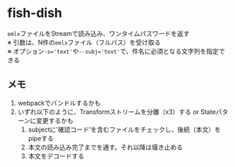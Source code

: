 # fish-dish

`emlx`ファイルをStreamで読み込み、ワンタイムパスワードを返す  
※ 引数は、N件の`emlx`ファイル（フルパス）を受け取る  
※ オプション`-s='text'`や`--subj='text'`で、件名に必須となる文字列を指定できる  

## メモ

1. webpackでバンドルするかも
1. いずれ以下のように、Transformストリームを分離（x3）する or Stateパターンに変更するかも
   1. subjectに'確認コード'を含むファイルをチェックし、後続（本文）をpipeする
   1. 本文の読み込み完了までを通す。それ以降は堰き止める
   1. 本文をデコードする
